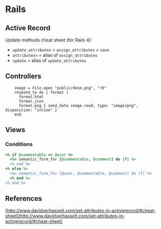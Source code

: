 # Rails

## Active Record

Update methods cheat sheet (for Rails 4):
- `update_attributes` = `assign_attributes` + `save`
- `attributes=` = alias of `assign_attributes`
- `update` = alias of `update_attributes`

## Controllers

```
    image = File.open "public/done.png", "rb"
    respond_to do | format |
      format.html
      format.json
      format.png { send_data image.read, type: "image/png", disposition: "inline" }
    end
```

## Views

### Conditions

```ruby
<% if @commentable == @user %>
  <%= semantic_form_for [@commentable, @comment] do |f| %>
  <% end %>
<% else %>
  <%= semantic_form_for [@user, @commentable, @comment] do |f| %>
  <% end %>
<% end %>
```

## References

[http://www.davidverhasselt.com/set-attributes-in-activerecord/#cheat-sheet](http://www.davidverhasselt.com/set-attributes-in-activerecord/#cheat-sheet)
